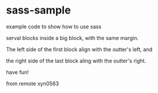 sass-sample
===========

example code to show how to use sass

serval blocks inside a big block, with the same margin.

The left side of the first block align with the outter's left, and

the right side of the last block aling with the outter's right.

have fun!

from remote xyn0563
